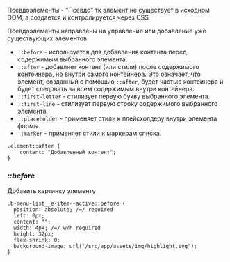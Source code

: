 Псевдоэлементы - "Псевдо" тк элемент не существует в исходном DOM, а создается и контролируется через CSS

Псевдоэлементы направлены на управление или добавление уже существующих элементов.

- `::before` - используется для добавления контента перед содержимым выбранного элемента.
- `::after` - добавляет контент (или стили) после содержимого контейнера, но внутри самого контейнера.
  Это означает, что элемент, созданный с помощью `::after`, будет частью контейнера и будет следовать за всем содержимым внутри контейнера.
- `::first-letter` - стилизует первую букву выбранного элемента.
- `::first-line` - стилизует первую строку содержимого выбранного элемента.
- `::placeholder` - применяет стили к плейсхолдеру внутри элемента формы.
- `::marker` - применяет стили к маркерам списка.

```
.element::after {
	content: "Добавленный контент";
}
```

### _::before_

Добавить картинку элементу

```
.b-menu-list__e-item--active::before {
  position: absolute; /=/ required
  left: 0px;
  content: "";
  width: 4px; /=/ w/h required
  height: 32px;  
  flex-shrink: 0;
  background-image: url("/src/app/assets/img/highlight.svg");
}
```
